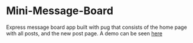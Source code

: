 # Mini-Message-Board

Express message board app built with pug that consists of the home page with all posts, and the new post page. A demo can be seen [here](https://still-ocean-53285.herokuapp.com/)

